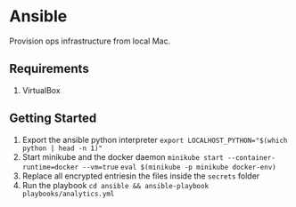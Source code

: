 Ansible
===========

Provision ops infrastructure from local Mac.

Requirements
---------------

1. VirtualBox

Getting Started
---------------

1. Export the ansible python interpreter
```export LOCALHOST_PYTHON="$(which python | head -n 1)"```
2. Start minikube and the docker daemon
```minikube start --container-runtime=docker --vm=true```
```eval $(minikube -p minikube docker-env)```
3. Replace all encrypted entriesin the files inside the `secrets` folder
3. Run the playbook ``` cd ansible && ansible-playbook playbooks/analytics.yml ```

